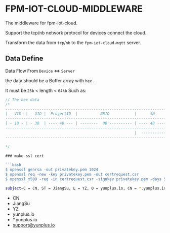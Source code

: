 # FPM-IOT-CLOUD-MIDDLEWARE

The middleware for fpm-iot-cloud.

Support the tcp/nb network protocol for devices connect the cloud.

Transform the data from `tcp`/`nb` to the `fpm-iot-cloud-mqtt` server.


## Data Define

Data Flow From `Device` <=> `Server`

the data should be a Buffer array with `hex` .

It must be `25b` < length < `64kb`
Such as:
```javascript
// The hex data
/*
----------------------------------------------------------------------------------------------------------------
| - VID  | - UID |  ProjectID  |          NBID           |      SN      | FN | EXTRA |      DATA...    |  CRC  |
--------------------------------------------------------------------------------------------------------------
| - 1B - | - 3B  | ---- 4B --- | --------  8B ---------- | ---- 4B ---- | 1B | - 2B -| ----- ?B ------ | - 2B  |
--------------------------------------------------------------------------------------------------------------
                                                         |  ----------------   Origin DATA   ----------------  |
----------------------------------------------------------------------------------------------------------------

*/

### make ssl cert

```bash
$ openssl genrsa -out privatekey.pem 1024
$ openssl req -new -key privatekey.pem -out certrequest.csr 
$ openssl x509 -req -in certrequest.csr -signkey privatekey.pem -days 5480 -out certificate.pem
```

```bash
subject=C = CN, ST = JiangSu, L = YZ, O = yunplus.io, CN = *.yunplus.io, emailAddress = support@yunplus.io
```

- CN
- JiangSu
- YZ
- yunplus.io
- *.yunplus.io
- support@yunplus.io
